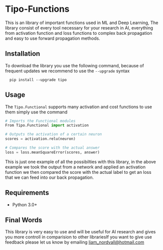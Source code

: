 # Tipo-Functions

This is an library of important functions used in ML and Deep Learning,
The library consist of every tool necessary for your research in AI,
everything from activation function and loss functions to complex
back propagation and easy to use forward propagation methods.


## Installation
To download the library you use the following command, because of frequent updates we recommend to use the     ```--upgrade``` syntax
```
  pip install --upgrade tipo
```

## Usage
The ```Tipo.Functional``` supports many activation and cost functions to use them simply use the command
```python
# Imports the Functional modules
From Tipo.Functional import activation

# Outputs the activation of a certain neuron
scores = activation.relu(neuron)

# Compares the score with the actual answer
loss = loss.meanSquareError(scores, answer)
```
This is just one example of all the possibilties with this library, in the above example we took the output from a network and applied an activation function we then compared the score with the actual label to get an loss that we can feed into our back propagation.

## Requirements 
- Python 3.0+

## Final Words
This library is very easy to use and will be useful for AI research and gives you more controll in comparision to other librariesIf you want to give use feedback please let us know by emailing liam_nordvall@hotmail.com

  
